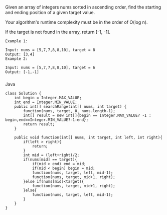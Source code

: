 ###
Given an array of integers nums sorted in ascending order, find the starting and ending position of a given target value.

Your algorithm's runtime complexity must be in the order of O(log n).

If the target is not found in the array, return [-1, -1].
```
Example 1:

Input: nums = [5,7,7,8,8,10], target = 8
Output: [3,4]
Example 2:

Input: nums = [5,7,7,8,8,10], target = 6
Output: [-1,-1]
```
###
Java

```
class Solution {
    int begin = Integer.MAX_VALUE;
    int end = Integer.MIN_VALUE;
    public int[] searchRange(int[] nums, int target) {
        function(nums, target, 0, nums.length-1);
        int[] result = new int[]{begin == Integer.MAX_VALUE? -1 : begin,end==Integer.MIN_VALUE?-1:end};
        return result;
    }
    
    public void function(int[] nums, int target, int left, int right){
        if(left > right){
            return;
        }
        int mid = (left+right)/2;
        if(nums[mid] == target){
            if(mid > end) end = mid;
            if(mid < begin) begin = mid;
            function(nums, target, left, mid-1);
            function(nums, target, mid+1, right);
        }else if(nums[mid]<target){
            function(nums, target, mid+1, right);
        }else{
            function(nums, target, left, mid-1);
        }
    }
}
```